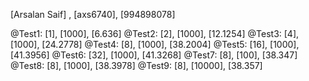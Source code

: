 [Arsalan Saif] , [axs6740], [994898078]

@Test1: [1], [1000], [6.636]
@Test2: [2], [1000], [12.1254]
@Test3: [4], [1000], [24.2778]
@Test4: [8], [1000], [38.2004]
@Test5: [16], [1000], [41.3956]
@Test6: [32], [1000], [41.3268]
@Test7: [8], [100], [38.347]
@Test8: [8], [1000], [38.3978]
@Test9: [8], [10000], [38.357]

